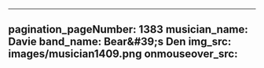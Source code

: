 ------
pagination_pageNumber: 1383
musician_name: Davie
band_name: Bear&amp;#39;s Den
img_src: images/musician1409.png
onmouseover_src: 
------